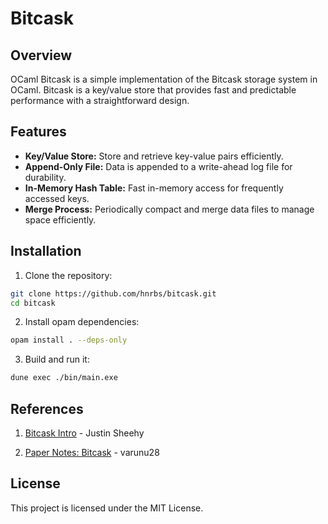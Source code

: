 # Bitcask

## Overview

OCaml Bitcask is a simple implementation of the Bitcask storage system in OCaml. Bitcask is a key/value store that provides fast and predictable performance with a straightforward design.

## Features

- **Key/Value Store:** Store and retrieve key-value pairs efficiently.
- **Append-Only File:** Data is appended to a write-ahead log file for durability.
- **In-Memory Hash Table:** Fast in-memory access for frequently accessed keys.
- **Merge Process:** Periodically compact and merge data files to manage space efficiently.

## Installation

1. Clone the repository:

  ```bash
  git clone https://github.com/hnrbs/bitcask.git
  cd bitcask
  ```

2. Install opam dependencies:
  ```bash
  opam install . --deps-only  
  ```

3. Build and run it:
  ```bash
  dune exec ./bin/main.exe
  ```

## References

1. [Bitcask Intro](https://riak.com/assets/bitcask-intro.pdf) - Justin Sheehy

2. [Paper Notes: Bitcask](https://distributed-computing-musings.com/2023/01/paper-notes-bitcask-a-log-structured-hash-table-for-fast-key-value-data/) - varunu28

## License
This project is licensed under the MIT License.
